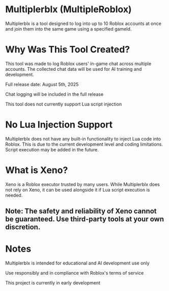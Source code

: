 # Multiplerblx (MultipleRoblox)
Multiplerblx is a tool designed to log into up to 10 Roblox accounts at once and join them into the same game using a specified gameId.

# Why Was This Tool Created?
This tool was made to log Roblox users' in-game chat across multiple accounts. The collected chat data will be used for AI training and development.

Full release date: August 5th, 2025

Chat logging will be included in the full release

This tool does not currently support Lua script injection

# No Lua Injection Support
Multiplerblx does not have any built-in functionality to inject Lua code into Roblox. This is due to the current development level and coding limitations. Script execution may be added in the future.

# What is Xeno?
Xeno is a Roblox executor trusted by many users. While Multiplerblx does not rely on Xeno, it can be used alongside it if Lua script execution is needed.

## Note: The safety and reliability of Xeno cannot be guaranteed. Use third-party tools at your own discretion.

# Notes
Multiplerblx is intended for educational and AI development use only

Use responsibly and in compliance with Roblox's terms of service

This project is currently in early development




